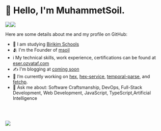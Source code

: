 <h1>👋 Hello, I'm MuhammetSoil.</h1>

<a href="https://www.twitter.com/muhammetsoil" target="_blank" rel="noreferrer"><img
src="https://img.shields.io/twitter/follow/muhammetsoil?logo=twitter&style=for-the-badge&color=0891b2&labelColor=1c1917"
/></a><a href="https://www.github.com/muhammetsoil" target="_blank" rel="noreferrer"><img
src="https://img.shields.io/github/followers/muhammetsoil?logo=github&style=for-the-badge&color=0891b2&labelColor=1c1917" /></a>


Here are some details about me and my profile on GitHub:

- 💼 I am studying [Birikim Schools](https://birikimokullari.com/)
- 🫂 I'm the Founder of [msoil](#)
- ℹ️ My technical skills, work experience, certifications can be found at [eser.ozvataf.com](https://eser.ozvataf.com)
- ✍️ I'm blogging at [coming soon](#)
- 🔭 I’m currently working on [hex](https://github.com/eserozvataf/hex), [hex-service](https://github.com/muhammetsoil), [temporal-parse](https://github.com/muhammetsoil), and [fetchp](https://github.com/muhammetsoil/fetchp).
- 💬 Ask me about: Software Craftsmanship, DevOps, Full-Stack Development, Web Development, JavaScript, TypeScript,Artificial Intelligence

<br />
<br />
<p>
  <a href="http://www.github.com/muhammetsoilhttps://github-readme-stats.vercel.app/api?username=muhammetsoiltrue&hide=&count_private=true&title_color=0891b2&text_color=ffffff&icon_color=0891b2&bg_color=1c1917&hide_border=true&show_icons=true" alt="eserozvataf's GitHub stats" /></a>

  <a href="http://www.github.com/muhammetsoil"><img src="https://github-readme-streak-stats.herokuapp.com/?user=muhammetsoil&stroke=ffffff&background=1c1917&ring=0891b2&fire=0891b2&currStreakNum=ffffff&currStreakLabel=0891b2&sideNums=ffffff&sideLabels=ffffff&dates=ffffff&hide_border=true" /></a>
